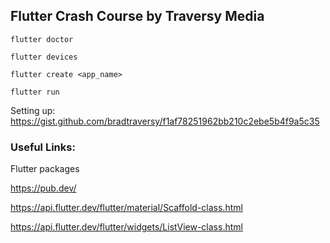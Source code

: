 ## Flutter Crash Course by Traversy Media

```
flutter doctor

flutter devices

flutter create <app_name>

flutter run
```

Setting up: https://gist.github.com/bradtraversy/f1af78251962bb210c2ebe5b4f9a5c35


### Useful Links:

Flutter packages 

https://pub.dev/


https://api.flutter.dev/flutter/material/Scaffold-class.html

https://api.flutter.dev/flutter/widgets/ListView-class.html

